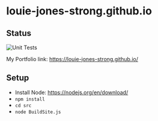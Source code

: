 # louie-jones-strong.github.io

## Status
![Unit Tests](https://github.com/louie-jones-strong/louie-jones-strong.github.io/actions/workflows/Build.yml/badge.svg)



My Portfolio
link: https://louie-jones-strong.github.io/


## Setup
 - Install Node: https://nodejs.org/en/download/
 - `npm install`
 - `cd src`
 - `node BuildSite.js`